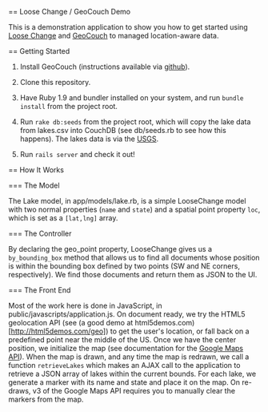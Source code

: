 == Loose Change / GeoCouch Demo

This is a demonstration application to show you how to get started using [Loose Change](http://github.com/joshuamiller/loose_change) and [GeoCouch](http://github.com/vmx/couchdb) to managed location-aware data.

== Getting Started

1. Install GeoCouch (instructions available via [github](http://github.com/vmx/couchdb)).

2. Clone this repository.

3. Have Ruby 1.9 and bundler installed on your system, and run `bundle install` from the project root.

4. Run `rake db:seeds` from the project root, which will copy the lake
data from lakes.csv into CouchDB (see db/seeds.rb to see how this
happens).  The lakes data is via the [USGS](http://geonames.usgs.gov/domestic/download_data.htm).

5. Run `rails server` and check it out!

== How It Works

=== The Model

The Lake model, in app/models/lake.rb, is a simple LooseChange model
with two normal properties (`name` and `state`) and a spatial point
property `loc`, which is set as a `[lat,lng]` array.

=== The Controller

By declaring the geo_point property, LooseChange gives us a
`by_bounding_box` method that allows us to find all documents whose
position is within the bounding box defined by two points (SW and NE
corners, respectively).  We find those documents and return them as
JSON to the UI.

=== The Front End

Most of the work here is done in JavaScript, in
public/javascripts/application.js.  On document ready, we try the
HTML5 geolocation API (see (a good demo at html5demos.com)[http://html5demos.com/geo]) to get the user's location, or fall back on a
predefined point near the middle of the US.  Once we have the center
position, we initialize the map (see documentation for the [Google
Maps
API](http://code.google.com/apis/maps/documentation/javascript/)). When
the map is drawn, and any time the map is redrawn, we call a function
`retrieveLakes` which makes an AJAX call to the application to
retrieve a JSON array of lakes within the current bounds. For each
lake, we generate a marker with its name and state and place it on the
map.  On re-draws, v3 of the Google Maps API requires you to manually
clear the markers from the map.
